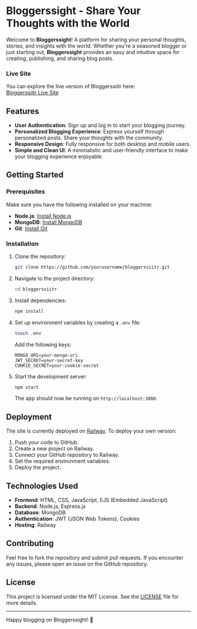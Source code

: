 
# Bloggerssight - Share Your Thoughts with the World

Welcome to **Bloggerssight**! A platform for sharing your personal thoughts, stories, and insights with the world. Whether you're a seasoned blogger or just starting out, **Bloggerssight** provides an easy and intuitive space for creating, publishing, and sharing blog posts.

### Live Site

You can explore the live version of Bloggerssiitr here:  
[Bloggerssiitr Live Site](https://bloggerssight-production.up.railway.app)

## Features

- **User Authentication**: Sign up and log in to start your blogging journey.
- **Personalized Blogging Experience**: Express yourself through personalized posts. Share your thoughts with the community.
- **Responsive Design**: Fully responsive for both desktop and mobile users.
- **Simple and Clean UI**: A minimalistic and user-friendly interface to make your blogging experience enjoyable.

## Getting Started

### Prerequisites

Make sure you have the following installed on your machine:

- **Node.js**: [Install Node.js](https://nodejs.org)
- **MongoDB**: [Install MongoDB](https://www.mongodb.com)
- **Git**: [Install Git](https://git-scm.com/)

### Installation

1. Clone the repository:

   ```bash
   git clone https://github.com/yourusername/bloggerssiitr.git
   ```

2. Navigate to the project directory:

   ```bash
   cd bloggerssiitr
   ```

3. Install dependencies:

   ```bash
   npm install
   ```

4. Set up environment variables by creating a `.env` file:

   ```bash
   touch .env
   ```

   Add the following keys:

   ```env
   MONGO_URI=your-mongo-uri
   JWT_SECRET=your-secret-key
   COOKIE_SECRET=your-cookie-secret
   ```

5. Start the development server:

   ```bash
   npm start
   ```

   The app should now be running on `http://localhost:3000`.

## Deployment

The site is currently deployed on [Railway](https://railway.app). To deploy your own version:

1. Push your code to GitHub.
2. Create a new project on Railway.
3. Connect your GitHub repository to Railway.
4. Set the required environment variables.
5. Deploy the project.

## Technologies Used

- **Frontend**: HTML, CSS, JavaScript, EJS (Embedded JavaScript)
- **Backend**: Node.js, Express.js
- **Database**: MongoDB
- **Authentication**: JWT (JSON Web Tokens), Cookies
- **Hosting**: Railway

## Contributing

Feel free to fork the repository and submit pull requests. If you encounter any issues, please open an issue on the GitHub repository.

## License

This project is licensed under the MIT License. See the [LICENSE](LICENSE) file for more details.

---

Happy blogging on Bloggerssight! 🚀

